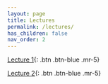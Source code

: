 ```yaml
---
layout: page
title: Lectures
permalink: /lectures/
has_children: false
nav_order: 2
---
```


[Lecture 1](https://github.com/bayreuth-politics/CI22/raw/gh-pages/docs/lectures/CI_22_Slides_Bayreuth_Week1.pdf){: .btn .btn-blue .mr-5}


[Lecture 2](https://github.com/bayreuth-politics/CI22/raw/gh-pages/docs/lectures/CI_22_Slides_Bayreuth_Week2_short.pdf){: .btn .btn-blue .mr-5}
